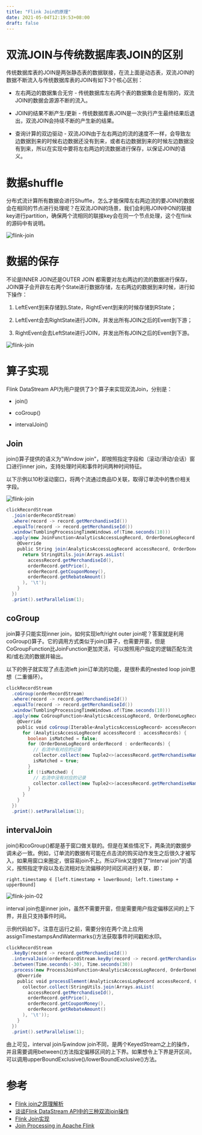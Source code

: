 ```yaml
---
title: "Flink Join的原理"
date: 2021-05-04T12:19:53+08:00
draft: false
---
```


# 双流JOIN与传统数据库表JOIN的区别

传统数据库表的JOIN是两张静态表的数据联接，在流上面是动态表，双流JOIN的数据不断流入与传统数据库表的JOIN有如下3个核心区别：

* 左右两边的数据集合无穷 - 传统数据库左右两个表的数据集合是有限的，双流JOIN的数据会源源不断的流入。

* JOIN的结果不断产生/更新 - 传统数据库表JOIN是一次执行产生最终结果后退出，双流JOIN会持续不断的产生新的结果。

* 查询计算的双边驱动 - 双流JOIN由于左右两边的流的速度不一样，会导致左边数据到来的时候右边数据还没有到来，或者右边数据到来的时候左边数据没有到来，所以在实现中要将左右两边的流数据进行保存，以保证JOIN的语义。

# 数据shuffle

分布式流计算所有数据会进行Shuffle，怎么才能保障左右两边流的要JOIN的数据会在相同的节点进行处理呢？在双流JOIN的场景，我们会利用JOIN中ON的联接key进行partition，确保两个流相同的联接key会在同一个节点处理，这个在flink的源码中有说明。

![flink-join](../../static/img/20210610/flink-join-03.png)

# 数据的保存

不论是INNER JOIN还是OUTER JOIN 都需要对左右两边的流的数据进行保存，JOIN算子会开辟左右两个State进行数据存储，左右两边的数据到来时候，进行如下操作：

1. LeftEvent到来存储到LState，RightEvent到来的时候存储到RState；

2. LeftEvent会去RightState进行JOIN，并发出所有JOIN之后的Event到下游；

3. RightEvent会去LeftState进行JOIN，并发出所有JOIN之后的Event到下游。

![flink-join](../../static/img/20210610/flink-join-04.png)

# 算子实现

Flink DataStream API为用户提供了3个算子来实现双流Join，分别是：

* join()

* coGroup()

* intervalJoin()

## Join

join()算子提供的语义为"Window join"，即按照指定字段和（滚动/滑动/会话）窗口进行inner join，支持处理时间和事件时间两种时间特征。

以下示例以10秒滚动窗口，将两个流通过商品ID关联，取得订单流中的售价相关字段。

![flink-join](../../static/img/20210610/flink-join-01.png)

```scala
clickRecordStream
  .join(orderRecordStream)
  .where(record -> record.getMerchandiseId())
  .equalTo(record -> record.getMerchandiseId())
  .window(TumblingProcessingTimeWindows.of(Time.seconds(10)))
  .apply(new JoinFunction<AnalyticsAccessLogRecord, OrderDoneLogRecord, String>() {
    @Override
    public String join(AnalyticsAccessLogRecord accessRecord, OrderDoneLogRecord orderRecord) throws Exception {
      return StringUtils.join(Arrays.asList(
        accessRecord.getMerchandiseId(),
        orderRecord.getPrice(),
        orderRecord.getCouponMoney(),
        orderRecord.getRebateAmount()
      ), '\t');
    }
  })
  .print().setParallelism(1);
```

## coGroup

join算子只能实现inner join，如何实现left/right outer join呢？答案就是利用coGroup()算子。它的调用方式类似于join()算子，也需要开窗，但是CoGroupFunction比JoinFunction更加灵活，可以按照用户指定的逻辑匹配左流和/或右流的数据并输出。

以下的例子就实现了点击流left join订单流的功能，是很朴素的nested loop join思想（二重循环）。

```scala
clickRecordStream
  .coGroup(orderRecordStream)
  .where(record -> record.getMerchandiseId())
  .equalTo(record -> record.getMerchandiseId())
  .window(TumblingProcessingTimeWindows.of(Time.seconds(10)))
  .apply(new CoGroupFunction<AnalyticsAccessLogRecord, OrderDoneLogRecord, Tuple2<String, Long>>() {
    @Override
    public void coGroup(Iterable<AnalyticsAccessLogRecord> accessRecords, Iterable<OrderDoneLogRecord> orderRecords, Collector<Tuple2<String, Long>> collector) throws Exception {
      for (AnalyticsAccessLogRecord accessRecord : accessRecords) {
        boolean isMatched = false;
        for (OrderDoneLogRecord orderRecord : orderRecords) {
          // 右流中有对应的记录
          collector.collect(new Tuple2<>(accessRecord.getMerchandiseName(), orderRecord.getPrice()));
          isMatched = true;
        }
        if (!isMatched) {
          // 右流中没有对应的记录
          collector.collect(new Tuple2<>(accessRecord.getMerchandiseName(), null));
        }
      }
    }
  })
  .print().setParallelism(1);
```

## intervalJoin

join()和coGroup()都是基于窗口做关联的。但是在某些情况下，两条流的数据步调未必一致。例如，订单流的数据有可能在点击流的购买动作发生之后很久才被写入，如果用窗口来圈定，很容易join不上。所以Flink又提供了"Interval join"的语义，按照指定字段以及右流相对左流偏移的时间区间进行关联，即：

```
right.timestamp ∈ [left.timestamp + lowerBound; left.timestamp + upperBound]
```

![flink-join-02](../../static/img/20210610/flink-join-02.png)

interval join也是inner join，虽然不需要开窗，但是需要用户指定偏移区间的上下界，并且只支持事件时间。

示例代码如下。注意在运行之前，需要分别在两个流上应用assignTimestampsAndWatermarks()方法获取事件时间戳和水印。

```scala
clickRecordStream
  .keyBy(record -> record.getMerchandiseId())
  .intervalJoin(orderRecordStream.keyBy(record -> record.getMerchandiseId()))
  .between(Time.seconds(-30), Time.seconds(30))
  .process(new ProcessJoinFunction<AnalyticsAccessLogRecord, OrderDoneLogRecord, String>() {
    @Override
    public void processElement(AnalyticsAccessLogRecord accessRecord, OrderDoneLogRecord orderRecord, Context context, Collector<String> collector) throws Exception {
      collector.collect(StringUtils.join(Arrays.asList(
        accessRecord.getMerchandiseId(),
        orderRecord.getPrice(),
        orderRecord.getCouponMoney(),
        orderRecord.getRebateAmount()
      ), '\t'));
    }
  })
  .print().setParallelism(1);
```

由上可见，interval join与window join不同，是两个KeyedStream之上的操作，并且需要调用between()方法指定偏移区间的上下界。如果想令上下界是开区间，可以调用upperBoundExclusive()/lowerBoundExclusive()方法。

# 参考
* [Flink join之原理解析](https://www.manongdao.com/article-620874.html)
* [谈谈Flink DataStream API中的三种双流join操作](https://blog.csdn.net/nazeniwaresakini/article/details/106784205)
* [Flink Join实现](https://www.jianshu.com/p/3872d6d81cfd)
* [Join Processing in Apache Flink](https://flink.apache.org/news/2015/03/13/peeking-into-Apache-Flinks-Engine-Room.html)
